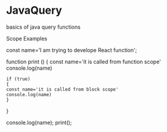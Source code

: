 # JavaQuery
basics of java query functions


Scope Examples

const name='I am trying to develope React function';

function print () 
{
	const name='it is called from function scope'
	console.log(name)

	if (true)
	{
	const name='it is called from block scope'
	console.log(name)
	}
}

console.log(name);
print();

     
